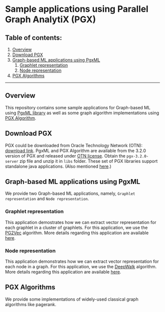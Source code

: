 # Sample applications using Parallel Graph AnalytiX (PGX)

## Table of contents:

1. [Overview](#overview)
2. [Download PGX](#pgx-download)
3. [Graph-based ML applications using PgxML](#pgxml-apps)
    1. [Graphlet representation](#graphlet-representation)
    2. [Node representation](#node-representation)
4. [PGX Algorithms](#pgx-algorithms)

****
    
## Overview <a name="overview"></a>
This repository contains some sample applications for Graph-based ML using [PgxML library](https://docs.oracle.com/cd/E56133_01/latest/tutorials/mllib/index.html)
as well as some graph algorithm implementations using [PGX Algorithm](https://docs.oracle.com/cd/E56133_01/latest/tutorials/algorithm/index.html).

## Download PGX <a name="pgx-download"></a>
PGX could be downloaded from Oracle Technology Network (OTN): [download link](https://www.oracle.com/technetwork/oracle-labs/parallel-graph-analytix/downloads/index.html).
PgxML and PGX Algorithm are available from the 3.2.0 version of PGX and released under [OTN license](https://www.oracle.com/technetwork/licenses/standard-license-152015.html).
Obtain the `pgx-3.2.0-server` zip file and unzip it in `libs` folder. These set of PGX libraries support standalone java applications. (Also mentioned [here](libs/README.md).)

## Graph-based ML applications using PgxML <a name="pgxml-apps"></a>
We provide two Graph-based ML applications, namely, `Graphlet representation` and `Node representation`.

### Graphlet representation <a name="graphlet-representation"></a>
This application demostrates how we can extract vector representation for each graphlet in a cluster of graphlets.
For this application, we use the [PG2Vec](https://docs.oracle.com/cd/E56133_01/latest/tutorials/mllib/pg2vec.html) algorithm.
More details regarding this application are available [here](graphlet-representation/README.md).

### Node representation <a name="node-representation"></a>
This application demonstrates how we can extract vector representation for each node in a graph.
For this application, we use the [DeepWalk](https://docs.oracle.com/cd/E56133_01/latest/tutorials/mllib/deepwalk.html) algorithm.
More details regarding this application are available [here](node-representation/README.md).

## PGX Algorithms <a name="pgx-algorithms"></a>
We provide some implementations of widely-used classical graph algorithms like pagerank.
